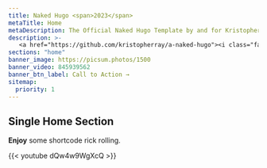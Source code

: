 ```yaml
---
title: Naked Hugo <span>2023</span>
metaTitle: Home
metaDescription: The Official Naked Hugo Template by and for Kristopher Ray Creative and all who love hugo.
description: >-
   <a href="https://github.com/kristopherray/a-naked-hugo"><i class="fab fa-github"></i> Available on Github</a>. Just dont call it a template.
sections: "home"
banner_image: https://picsum.photos/1500
banner_video: 845939562
banner_btn_label: Call to Action →
sitemap:
  priority: 1
---
```


## Single Home Section

**Enjoy** some shortcode rick rolling.

{{< youtube dQw4w9WgXcQ >}}
